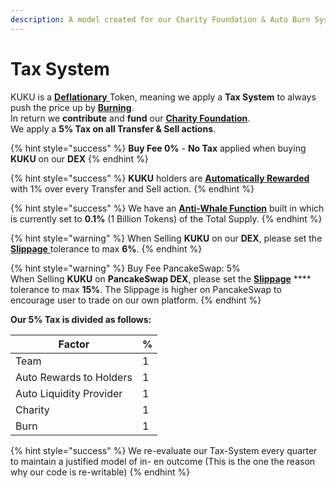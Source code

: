 ```yaml
---
description: A model created for our Charity Foundation & Auto Burn System
---
```


# Tax System

KUKU is a [**Deflationary** ](../../knowledge-center/glossary-and-vocab.md)Token, meaning we apply a **Tax System** to always push the price up by [**Burning**](../../knowledge-center/glossary-and-vocab.md). \
In return we **contribute** and **fund** our [**Charity Foundation**](../../knowledge-center/the-project/charity-foundation.md).\
We apply a **5% Tax on all Transfer & Sell actions**.

{% hint style="success" %}
**Buy Fee 0%** - **No Tax** applied when buying **KUKU** on our **DEX**
{% endhint %}

{% hint style="success" %}
**KUKU** holders are [**Automatically Rewarded**](../../knowledge-center/the-project/eco-system/use-cases/functions/auto-rewards.md) with 1% over every Transfer and Sell action.
{% endhint %}

{% hint style="success" %}
We have an [**Anti-Whale Function**](../../knowledge-center/the-project/eco-system/use-cases/functions/anti-whale.md) built in which is currently set to **0.1%** (1 Billion Tokens) of the Total Supply.
{% endhint %}

{% hint style="warning" %}
When Selling **KUKU** on our **DEX**, please set the [**Slippage** ](../../knowledge-center/glossary-and-vocab.md)tolerance to max **6%**.
{% endhint %}

{% hint style="warning" %}
Buy Fee PancakeSwap: 5%\
When Selling **KUKU** on **PancakeSwap DEX**, please set the [**Slippage**](../../knowledge-center/glossary-and-vocab.md) **** tolerance to max **15%**. The Slippage is higher on PancakeSwap to encourage user to trade on our own platform.
{% endhint %}

**Our 5% Tax is divided as follows:**

| Factor                  | % |
| ----------------------- | - |
| Team                    | 1 |
| Auto Rewards to Holders | 1 |
| Auto Liquidity Provider | 1 |
| Charity                 | 1 |
| Burn                    | 1 |

{% hint style="success" %}
We re-evaluate our Tax-System every quarter to maintain a justified model of in- en outcome (This is the one the reason why our code is re-writable)
{% endhint %}
